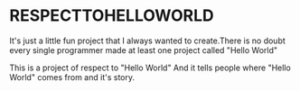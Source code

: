 # RESPECTTOHELLOWORLD

It's just a little fun project that I always wanted to create.There is no doubt every single programmer made at least one project called "Hello World"

This is a project of respect to "Hello World" And it tells people where "Hello World" comes from and it's story.
